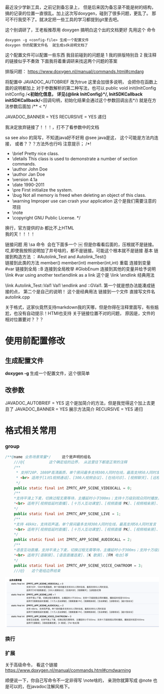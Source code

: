 最近没少学新工具，之前记到备忘录上， 但是后来因为备忘录不能是树的结构，搞的记录的位置一直很乱。加上这次写doxygen，碰到了很多问题，更乱了。 那可不行我受不了。就决定把一些工具的学习都提到git里去吧。

这个别调研了，王老板推荐用  doxygen   搞明白这个出的文档更好
先用这个 命令

```
doxygen -g <config-file> 生成一个配置文件
doxygen 你的配置文件名  就生成sdk说明文档了
```
 
这个配置文件可以配置一些东西
我目前碰到的问题是
1 我的排版特别丑
2 我注释的链接似乎不奏效
下面我将着重调研来找这两个问题的答案

排版问题：
https://www.doxygen.nl/manual/commands.html#cmdarg

将配置中   JAVADOC_AUTOBRIEF  改为true 
这里会加很多说明， 会把你在函数上面的说明都加上
对于参数解析的第二种写法，也可以
public void init(InitConfig initConfig /**<初始化信息， 详见{@link InitConfig}*/, InitSDKCallback initSDKCallback/**<回调句柄，初始化结果会通过这个参数回调出去*/)
就是在方法参数后面加  /** < */

JAVADOC_BANNER = YES
RECURSIVE = YES  递归

我决定放弃链接了！！！，打不了看参数中的文档

sa   see also 的简写，不知道java好不好用
@see  java是这， 这个可能是方法内连接， 或者？？？方法外也行吗
注意提示；
/*! 
 *  \brief     Pretty nice class.
 *  \details   This class is used to demonstrate a number of section commands.
 *  \author    John Doe
 *  \author    Jan Doe
 *  \version   4.1a
 *  \date      1990-2011
 *  \pre       First initialize the system.
 *  \bug       Not all memory is freed when deleting an object of this class.
 *  \warning   Improper use can crash your application   这个是我们需要注意的项目
* \note
 *  \copyright GNU Public License.
 */

换行，官方提供的\b 都比不上HTML <br> 我的天！！！！

链接问题
用  \sa 命令  会在下面多一个
￼
但是你看看后面的，压根就不是链接。哎,即使我按照说明加了井号啥的，都不是链接。可能这个根本就不是链接
基本
链接到构造方法 ： #Autolink_Test and Autolink_Test()  
链接到此类的方法  member()     member(int)   member(int,int)  重载
连接到变量   #var
链接到全局   ::B
连接到全局枚举   #GlobEnum
连接到其他的变量并给予说明  \link #var using another text\endlink as a link     这个是 \link    \endlink 经典用法

\link Autolink_Test::Val1 Val1 \endlink and ::GVal1.     第一个就是想办法能凑成链接的点， 第二个是自己的说明！  这个是经典用法
链接到一个文件  直接写文件名    autolink.cpp


关于格式，这家伙竟然支持markdown我的天哪，但是你得在注释里面写，有些尴尬，也没有自动提示！HTMl也支持
关于链接位置不对的问题， 原因是，文件的相对位置要对？？？

# 使用前配置修改
## 生成配置文件
**doxygen -g <config-file>** 生成一个配置文件，这个很简单
## 改参数
JAVADOC_AUTOBRIEF  = YES 这个是加简介的方法，但是我觉得这个加上去更丑了
JAVADOC_BANNER = YES  展示方法简介
RECURSIVE = YES  递归

# 格式相关常用
### group
```java
/**@name 业务场景常量*/     这个是声明的组名
    ///@{           这个确定组的边界， 从这里往下都是正常的注释
    /**
     * 支持720P、1080P高清画质，单个房间最多支持300人同时在线，最高支持50人同时发言,
     * <br> 适用于[1对1视频通话]、[300人视频会议]、[在线问诊]、[视频聊天]、[远程面试]等
     */
    public static final int ZPRTC_APP_SCENE_VIDEOCALL = 0;
    /**
    *支持平滑上下麦，切换过程无需等待，主播延时小于300ms；支持十万级别观众同时播放，播放延时低至1000ms
    *<br> 适用于[视频低延时直播]、[十万人互动课堂]、[视频直播 PK]、[视频相亲房]、[互动课堂]、[远程培训]、[超大型会议]
    */
    public static final int ZPRTC_APP_SCENE_LIVE = 1;
    /**
    *支持 48kHz，支持双声道。单个房间最多支持300人同时在线，最高支持50人同时发言
    *<br> 适用于[视频低延时直播]、[十万人互动课堂]、[视频直播 PK]、[视频相亲房]、[互动课堂]、[远程培训]、[超大型会议]
    */
    public static final int ZPRTC_APP_SCENE_AUDIOCALL = 2;
    /**
    *语音互动直播，支持平滑上下麦，切换过程无需等待，主播延时小于300ms；支持十万级别观众同时播放，播放延时低至1000ms
    *<br> 适用于[语聊房]、[语音直播连麦]、[K 歌房]、[FM 电台]等
    */
    public static final int ZPRTC_APP_SCENE_VOICE_CHATROOM = 3;
    ///@}   这个是组边界结束
```

![Snipaste_2022-02-23_14-42-29](/assets/Snipaste_2022-02-23_14-42-29.png)
### 换行

### 扩展
关于高级命令， 看这个链接
https://www.doxygen.nl/manual/commands.html#cmdwarning

顺便说一下，你自己写命令不一定非得写 \note啥的， 亲测你就算写成 @note 也是可以的，在javadoc注解风格下。